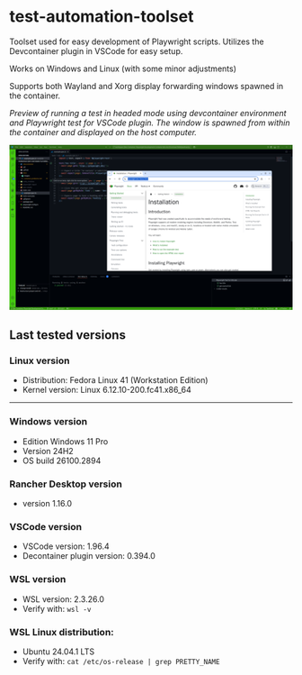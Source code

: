 # test-automation-toolset

Toolset used for easy development of Playwright scripts. Utilizes the Devcontainer plugin in VSCode for easy setup.

Works on Windows and Linux (with some minor adjustments)

Supports both Wayland and Xorg display forwarding windows spawned in the container.

_Preview of running a test in headed mode using devcontainer environment and Playwright test for VSCode plugin. The window is spawned from within the container and displayed on the host computer._

![preview](./docs/images/preview.png)

## Last tested versions

### Linux version

- Distribution: Fedora Linux 41 (Workstation Edition)
- Kernel version: Linux 6.12.10-200.fc41.x86_64

---

### Windows version

- Edition Windows 11 Pro
- Version 24H2
- OS build 26100.2894

### Rancher Desktop version

- version 1.16.0

### VSCode version

- VSCode version: 1.96.4
- Decontainer plugin version: 0.394.0

### WSL version

- WSL version: 2.3.26.0
- Verify with: `wsl -v`

### WSL Linux distribution:

- Ubuntu 24.04.1 LTS
- Verify with: `cat /etc/os-release | grep PRETTY_NAME`
